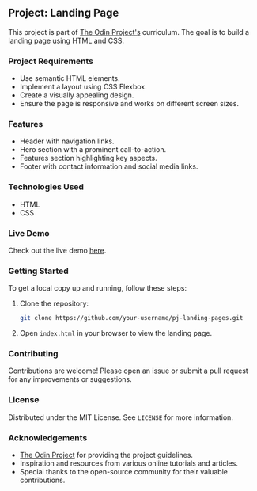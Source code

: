 ## Project: Landing Page

This project is part of [The Odin Project's](https://www.theodinproject.com) curriculum. The goal is to build a landing page using HTML and CSS.

### Project Requirements

- Use semantic HTML elements.
- Implement a layout using CSS Flexbox.
- Create a visually appealing design.
- Ensure the page is responsive and works on different screen sizes.

### Features

- Header with navigation links.
- Hero section with a prominent call-to-action.
- Features section highlighting key aspects.
- Footer with contact information and social media links.

### Technologies Used

- HTML
- CSS

### Live Demo

Check out the live demo [here](#).

### Getting Started

To get a local copy up and running, follow these steps:

1. Clone the repository:
    ```sh
    git clone https://github.com/your-username/pj-landing-pages.git
    ```
2. Open `index.html` in your browser to view the landing page.

### Contributing

Contributions are welcome! Please open an issue or submit a pull request for any improvements or suggestions.

### License

Distributed under the MIT License. See `LICENSE` for more information.

### Acknowledgements

- [The Odin Project](https://www.theodinproject.com) for providing the project guidelines.
- Inspiration and resources from various online tutorials and articles.
- Special thanks to the open-source community for their valuable contributions.